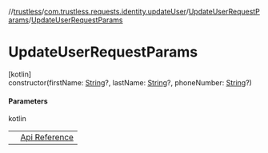 //[trustless](../../../index.md)/[com.trustless.requests.identity.updateUser](../index.md)/[UpdateUserRequestParams](index.md)/[UpdateUserRequestParams](-update-user-request-params.md)

# UpdateUserRequestParams

[kotlin]\
constructor(firstName: [String](https://kotlinlang.org/api/latest/jvm/stdlib/kotlin/-string/index.html)?, lastName: [String](https://kotlinlang.org/api/latest/jvm/stdlib/kotlin/-string/index.html)?, phoneNumber: [String](https://kotlinlang.org/api/latest/jvm/stdlib/kotlin/-string/index.html)?)

#### Parameters

kotlin

| | |
|---|---|
|  | [Api Reference](https://developer.staq.io/docs/apis/identity#/User%20management/Update%20a%20user) |
